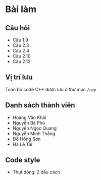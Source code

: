 # Bài làm

## Câu hỏi

 * Câu 1.9
 * Câu 2.3
 * Câu 2.4
 * Câu 2.10
 * Câu 2.12

## Vị trí lưu

Toàn bộ code C++ được lưu ở thư mục `/cpp`

## Danh sách thành viên

 * Hoàng Văn Khải
 * Nguyễn Bá Phú
 * Nguyễn Ngọc Quang
 * Nguyễn Minh Thắng
 * Đỗ Hồng Sơn
 * Hà Lê Tài

## Code style
 * Thụt dòng: 2 dấu cách
